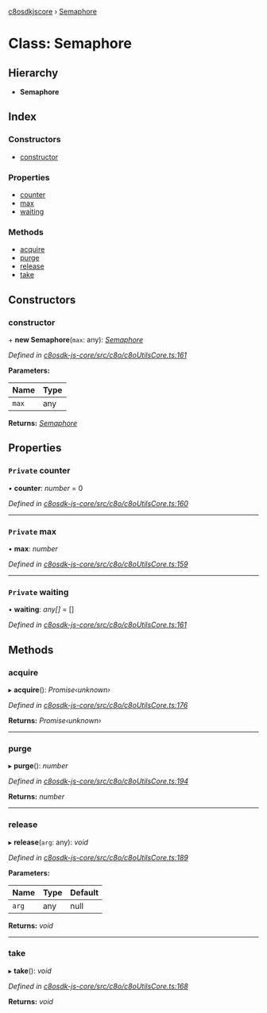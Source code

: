 [c8osdkjscore](../README.md) › [Semaphore](semaphore.md)

# Class: Semaphore

## Hierarchy

* **Semaphore**

## Index

### Constructors

* [constructor](semaphore.md#constructor)

### Properties

* [counter](semaphore.md#private-counter)
* [max](semaphore.md#private-max)
* [waiting](semaphore.md#private-waiting)

### Methods

* [acquire](semaphore.md#acquire)
* [purge](semaphore.md#purge)
* [release](semaphore.md#release)
* [take](semaphore.md#take)

## Constructors

###  constructor

\+ **new Semaphore**(`max`: any): *[Semaphore](semaphore.md)*

*Defined in [c8osdk-js-core/src/c8o/c8oUtilsCore.ts:161](https://github.com/convertigo/c8osdk-angular/blob/d27563b/src/c8o/c8oUtilsCore.ts#L161)*

**Parameters:**

Name | Type |
------ | ------ |
`max` | any |

**Returns:** *[Semaphore](semaphore.md)*

## Properties

### `Private` counter

• **counter**: *number* = 0

*Defined in [c8osdk-js-core/src/c8o/c8oUtilsCore.ts:160](https://github.com/convertigo/c8osdk-angular/blob/d27563b/src/c8o/c8oUtilsCore.ts#L160)*

___

### `Private` max

• **max**: *number*

*Defined in [c8osdk-js-core/src/c8o/c8oUtilsCore.ts:159](https://github.com/convertigo/c8osdk-angular/blob/d27563b/src/c8o/c8oUtilsCore.ts#L159)*

___

### `Private` waiting

• **waiting**: *any[]* =  []

*Defined in [c8osdk-js-core/src/c8o/c8oUtilsCore.ts:161](https://github.com/convertigo/c8osdk-angular/blob/d27563b/src/c8o/c8oUtilsCore.ts#L161)*

## Methods

###  acquire

▸ **acquire**(): *Promise‹unknown›*

*Defined in [c8osdk-js-core/src/c8o/c8oUtilsCore.ts:176](https://github.com/convertigo/c8osdk-angular/blob/d27563b/src/c8o/c8oUtilsCore.ts#L176)*

**Returns:** *Promise‹unknown›*

___

###  purge

▸ **purge**(): *number*

*Defined in [c8osdk-js-core/src/c8o/c8oUtilsCore.ts:194](https://github.com/convertigo/c8osdk-angular/blob/d27563b/src/c8o/c8oUtilsCore.ts#L194)*

**Returns:** *number*

___

###  release

▸ **release**(`arg`: any): *void*

*Defined in [c8osdk-js-core/src/c8o/c8oUtilsCore.ts:189](https://github.com/convertigo/c8osdk-angular/blob/d27563b/src/c8o/c8oUtilsCore.ts#L189)*

**Parameters:**

Name | Type | Default |
------ | ------ | ------ |
`arg` | any |  null |

**Returns:** *void*

___

###  take

▸ **take**(): *void*

*Defined in [c8osdk-js-core/src/c8o/c8oUtilsCore.ts:168](https://github.com/convertigo/c8osdk-angular/blob/d27563b/src/c8o/c8oUtilsCore.ts#L168)*

**Returns:** *void*
